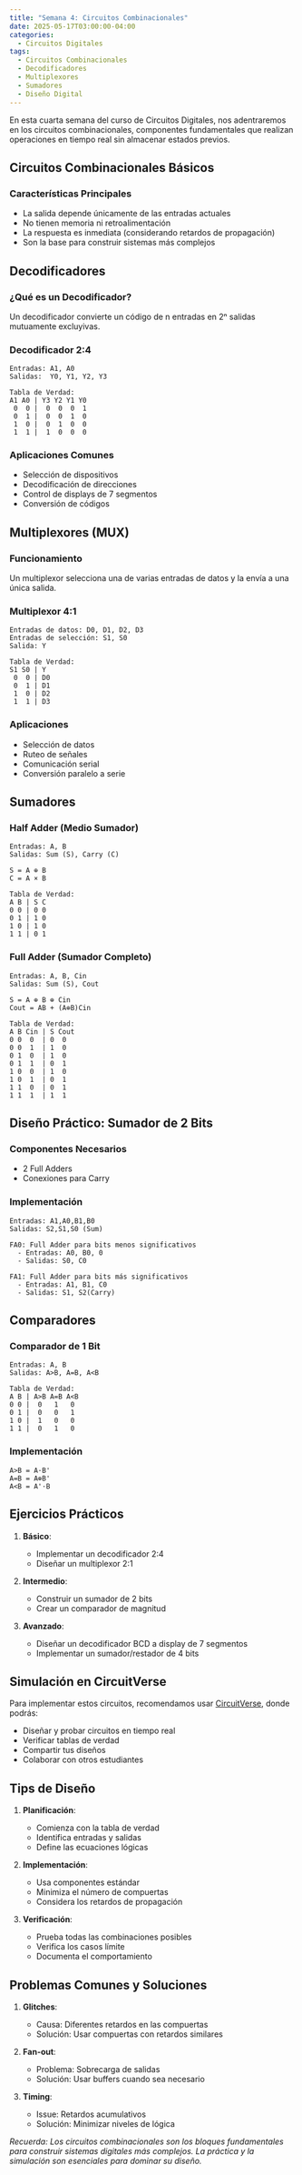 ```yaml
---
title: "Semana 4: Circuitos Combinacionales"
date: 2025-05-17T03:00:00-04:00
categories:
  - Circuitos Digitales
tags:
  - Circuitos Combinacionales
  - Decodificadores
  - Multiplexores
  - Sumadores
  - Diseño Digital
---
```


En esta cuarta semana del curso de Circuitos Digitales, nos adentraremos en los circuitos combinacionales, componentes fundamentales que realizan operaciones en tiempo real sin almacenar estados previos.

## Circuitos Combinacionales Básicos

### Características Principales
- La salida depende únicamente de las entradas actuales
- No tienen memoria ni retroalimentación
- La respuesta es inmediata (considerando retardos de propagación)
- Son la base para construir sistemas más complejos

## Decodificadores

### ¿Qué es un Decodificador?
Un decodificador convierte un código de n entradas en 2ⁿ salidas mutuamente excluyivas.

### Decodificador 2:4
```
Entradas: A1, A0
Salidas:  Y0, Y1, Y2, Y3

Tabla de Verdad:
A1 A0 | Y3 Y2 Y1 Y0
 0  0 |  0  0  0  1
 0  1 |  0  0  1  0
 1  0 |  0  1  0  0
 1  1 |  1  0  0  0
```

### Aplicaciones Comunes
- Selección de dispositivos
- Decodificación de direcciones
- Control de displays de 7 segmentos
- Conversión de códigos

## Multiplexores (MUX)

### Funcionamiento
Un multiplexor selecciona una de varias entradas de datos y la envía a una única salida.

### Multiplexor 4:1
```
Entradas de datos: D0, D1, D2, D3
Entradas de selección: S1, S0
Salida: Y

Tabla de Verdad:
S1 S0 | Y
 0  0 | D0
 0  1 | D1
 1  0 | D2
 1  1 | D3
```

### Aplicaciones
- Selección de datos
- Ruteo de señales
- Comunicación serial
- Conversión paralelo a serie

## Sumadores

### Half Adder (Medio Sumador)
```
Entradas: A, B
Salidas: Sum (S), Carry (C)

S = A ⊕ B
C = A × B

Tabla de Verdad:
A B | S C
0 0 | 0 0
0 1 | 1 0
1 0 | 1 0
1 1 | 0 1
```

### Full Adder (Sumador Completo)
```
Entradas: A, B, Cin
Salidas: Sum (S), Cout

S = A ⊕ B ⊕ Cin
Cout = AB + (A⊕B)Cin

Tabla de Verdad:
A B Cin | S Cout
0 0  0  | 0  0
0 0  1  | 1  0
0 1  0  | 1  0
0 1  1  | 0  1
1 0  0  | 1  0
1 0  1  | 0  1
1 1  0  | 0  1
1 1  1  | 1  1
```

## Diseño Práctico: Sumador de 2 Bits

### Componentes Necesarios
- 2 Full Adders
- Conexiones para Carry

### Implementación
```
Entradas: A1,A0,B1,B0
Salidas: S2,S1,S0 (Sum)

FA0: Full Adder para bits menos significativos
  - Entradas: A0, B0, 0
  - Salidas: S0, C0

FA1: Full Adder para bits más significativos
  - Entradas: A1, B1, C0
  - Salidas: S1, S2(Carry)
```

## Comparadores

### Comparador de 1 Bit
```
Entradas: A, B
Salidas: A>B, A=B, A<B

Tabla de Verdad:
A B | A>B A=B A<B
0 0 |  0   1   0
0 1 |  0   0   1
1 0 |  1   0   0
1 1 |  0   1   0
```

### Implementación
```
A>B = A·B'
A=B = A⊕B'
A<B = A'·B
```

## Ejercicios Prácticos

1. **Básico**: 
   - Implementar un decodificador 2:4
   - Diseñar un multiplexor 2:1

2. **Intermedio**:
   - Construir un sumador de 2 bits
   - Crear un comparador de magnitud

3. **Avanzado**:
   - Diseñar un decodificador BCD a display de 7 segmentos
   - Implementar un sumador/restador de 4 bits

## Simulación en CircuitVerse

Para implementar estos circuitos, recomendamos usar [CircuitVerse](https://circuitverse.org/), donde podrás:
- Diseñar y probar circuitos en tiempo real
- Verificar tablas de verdad
- Compartir tus diseños
- Colaborar con otros estudiantes

## Tips de Diseño

1. **Planificación**:
   - Comienza con la tabla de verdad
   - Identifica entradas y salidas
   - Define las ecuaciones lógicas

2. **Implementación**:
   - Usa componentes estándar
   - Minimiza el número de compuertas
   - Considera los retardos de propagación

3. **Verificación**:
   - Prueba todas las combinaciones posibles
   - Verifica los casos límite
   - Documenta el comportamiento

## Problemas Comunes y Soluciones

1. **Glitches**:
   - Causa: Diferentes retardos en las compuertas
   - Solución: Usar compuertas con retardos similares

2. **Fan-out**:
   - Problema: Sobrecarga de salidas
   - Solución: Usar buffers cuando sea necesario

3. **Timing**:
   - Issue: Retardos acumulativos
   - Solución: Minimizar niveles de lógica

*Recuerda: Los circuitos combinacionales son los bloques fundamentales para construir sistemas digitales más complejos. La práctica y la simulación son esenciales para dominar su diseño.*
